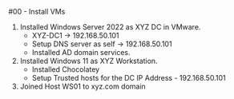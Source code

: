 #00 - Install VMs

1. Installed Windows Server 2022 as XYZ DC in VMware. 
    - XYZ-DC1 -> 192.168.50.101
    - Setup DNS server as self -> 192.168.50.101
    - Installed AD domain services.
2. Installed Windows 11 as XYZ Workstation. 
   - Installed Chocolatey
   - Setup Trusted hosts for the DC IP Address - 192.168.50.101
3. Joined Host WS01 to xyz.com domain